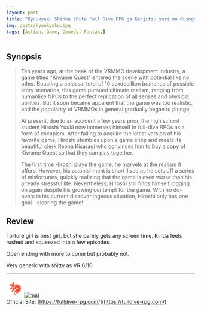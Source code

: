 ```yaml
---
layout: post
title: "Kyuukyoku Shinka shita Full Dive RPG ga Genjitsu yori mo Kusoge Dattara"
img: posts/kyuukyoku.jpg 
tags: [Action, Game, Comedy, Fantasy]
---
```


## Synopsis
>Ten years ago, at the peak of the VRMMO development industry, a game titled "Kiwame Quest" entered the scene with potential like no other. Boasting a colossal total of 10 sexdecillion branches of possible story scenarios, this game pursued ultimate realism, ranging from humanlike NPCs to the perfect replication of all senses and physical abilities. But it soon became apparent that the game was too realistic, and the popularity of VRMMOs in general gradually began to plunge.
>
>At present, due to an accident a few years prior, the high school student Hiroshi Yuuki now immerses himself in full-dive RPGs as a form of escapism. After failing to acquire the latest version of his favorite game, Hiroshi stumbles upon a game shop and meets its beautiful clerk Reona Kisaragi who convinces him to buy a copy of Kiwame Quest so that they can play together.
>
>The first time Hiroshi plays the game, he marvels at the realism it offers. However, his astonishment is short-lived as he sets off a series of misfortunes, quickly realizing that the game is even worse than his already stressful life. Nevertheless, Hiroshi still finds himself logging on again despite his growing contempt for the game. With no do-overs in his current disadvantageous situation, Hiroshi only has one goal—clearing the game!

## Review
Torture girl is best girl, but she barely gets any screen time. Kinda feels rushed and squeezed into a few episodes.

Open ending with more to come but probably not.
   
Very generic with shitty as VR 6/10

---

[![kitsu](..\assets\img\kitsu.png)](https://kitsu.io/anime/kyuukyoku-shinka-shita-full-dive-rpg-ga-genjitsu-yori-mo-kusogee-dattara)[![mal](..\assets\img\mal.ico)](https://myanimelist.net/anime/44276/Kyuukyoku_Shinka_shita_Full_Dive_RPG_ga_Genjitsu_yori_mo_Kusoge_Dattara)  
Official Site: [https://fulldive-rpg.com/](https://fulldive-rpg.com/)  
